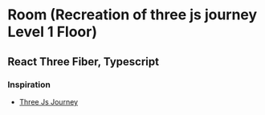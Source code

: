 # Room (Recreation of three js journey Level 1 Floor)

## React Three Fiber, Typescript

### Inspiration

-   [Three Js Journey](https://threejs-journey.com/)
